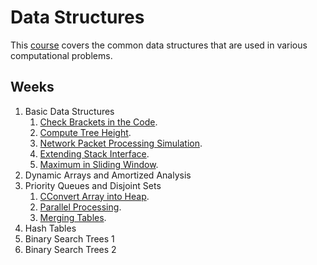 # Data Structures

This [course](https://www.coursera.org/learn/data-structures?specialization=data-structures-algorithms) covers the common data structures that are used in various computational problems.

## Weeks

1. Basic Data Structures
    1. [Check Brackets in the Code](./week1_basic_data_structures/p1_brackets_in_code).
    2. [Compute Tree Height](./week1_basic_data_structures/p2_tree_height.py).
    3. [Network Packet Processing Simulation](./week1_basic_data_structures/p3_network_simulation.py).
    4. [Extending Stack Interface](./week1_basic_data_structures/p4_stack_with_max.py).
    5. [Maximum in Sliding Window](./week1_basic_data_structures/p5_max_sliding_window.py).
2. Dynamic Arrays and Amortized Analysis
3. Priority Queues and Disjoint Sets
    1. [CConvert Array into Heap](./week3_priority_queues_and_disjoint_sets/p1_make_heap.py).
    2. [Parallel Processing](./week3_priority_queues_and_disjoint_sets/p2_job_queue.py).
    3. [Merging Tables](./week3_priority_queues_and_disjoint_sets/p3_merging_tables.py).
4. Hash Tables
5. Binary Search Trees 1
6. Binary Search Trees 2
